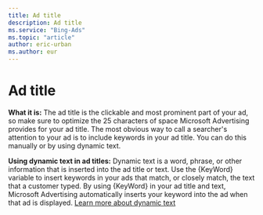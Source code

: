 ```yaml
---
title: Ad title
description: Ad title
ms.service: "Bing-Ads"
ms.topic: "article"
author: eric-urban
ms.author: eur
---
```


# Ad title

**What it is:**  The ad title is the clickable and most prominent part of your ad, so make sure to optimize the 25 characters of space Microsoft Advertising provides for your ad title. The most obvious way to call a searcher's attention to your ad is to include keywords in your ad title. You can do this manually or by using dynamic text.

**Using dynamic text in ad titles:**   Dynamic text is a word, phrase, or other information that is inserted into the ad title or text. Use the {KeyWord} variable to insert keywords in your ads that match, or closely match, the text that a customer typed. By using {KeyWord} in your ad title and text, Microsoft Advertising automatically inserts your keyword into the ad when that ad is displayed. [Learn more about dynamic text](../hlp_BA_CONC_AboutParameters.md)


